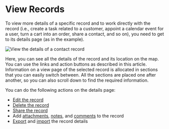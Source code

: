 # View Records

<!-- start_view -->

To view more details of a specific record and to work directly with the record (i.e., create a task related to a
customer, appoint a calendar event for a user, turn a cart into an order, share a contact, and so on), you need to get
to its details page (as in the example).

![View the details of a contact record](user/img/getting_started/records/view_01.png)

Here, you can see all the details of the record and its location on the map. You can use the links and
action buttons as described in this article. Information on a view page of the selected record is allocated in sections that you can easily switch between. All the sections are placed one after another, so you can also scroll down to find the required information.

You can do the following actions on the details page:

* [Edit the record](index.md#doc-grids-actions-records-edit)
* [Delete the record](index.md#doc-grids-actions-records-delete)
* [Share the record](index.md#doc-grids-records-share)
* Add [attachments](../attachments.md#user-guide-activities-attachments), [notes](../notes.md#user-guide-add-note), and [comments](../comments.md#user-guide-activities-comments) to the record
* [Export](../export.md#export-records) and [import](../import.md#import-records) the record details

<!-- finish_view -->
<!-- fa-bars = fa-navicon -->
<!-- Ic Tiles is used as Set As Default in saved views, and as tiles in display layout options -->
<!-- IcPencil refers to Rename in Commerce and Inline Editing in CRM -->
<!-- Check mark in the square. -->
<!-- SortDesc is also used as drop-down arrow -->

